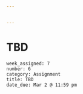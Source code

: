```yaml
---


---
```


# TBD



```
week_assigned: 7
number: 6
category: Assignment
title: TBD
date_due: Mar 2 @ 11:59 pm
```


